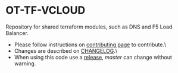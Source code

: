 # OT-TF-VCLOUD

Repository for shared terraform modules, such as DNS and F5 Load Balancer.

- Please follow instructions on [contributing page](contributing.md) to contribute.\
- Changes are described on [CHANGELOG](CHANGELOG.md).\
- When using this code use a [release](https://gitlab.otxlab.net/csdbksvc/terraform/ot-tf-general/-/releases), _master_ can change without warning.